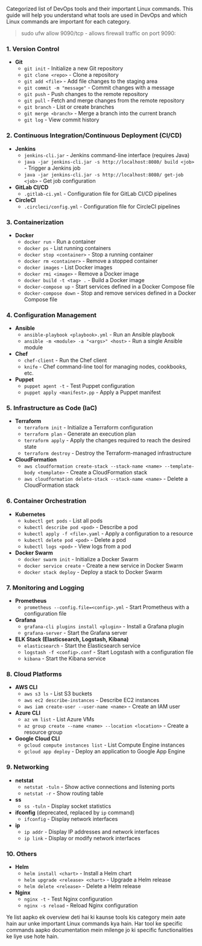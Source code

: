 Categorized list of DevOps tools and their important Linux commands. This guide will help you understand what tools are used in DevOps and which Linux commands are important for each category.

> sudo ufw allow 9090/tcp - allows firewall traffic on port 9090:

### 1. **Version Control**
   - **Git**
     - `git init` - Initialize a new Git repository
     - `git clone <repo>` - Clone a repository
     - `git add <file>` - Add file changes to the staging area
     - `git commit -m "message"` - Commit changes with a message
     - `git push` - Push changes to the remote repository
     - `git pull` - Fetch and merge changes from the remote repository
     - `git branch` - List or create branches
     - `git merge <branch>` - Merge a branch into the current branch
     - `git log` - View commit history

### 2. **Continuous Integration/Continuous Deployment (CI/CD)**
   - **Jenkins**
     - `jenkins-cli.jar` - Jenkins command-line interface (requires Java)
     - `java -jar jenkins-cli.jar -s http://localhost:8080/ build <job>` - Trigger a Jenkins job
     - `java -jar jenkins-cli.jar -s http://localhost:8080/ get-job <job>` - Get job configuration
   - **GitLab CI/CD**
     - `.gitlab-ci.yml` - Configuration file for GitLab CI/CD pipelines
   - **CircleCI**
     - `.circleci/config.yml` - Configuration file for CircleCI pipelines

### 3. **Containerization**
   - **Docker**
     - `docker run` - Run a container
     - `docker ps` - List running containers
     - `docker stop <container>` - Stop a running container
     - `docker rm <container>` - Remove a stopped container
     - `docker images` - List Docker images
     - `docker rmi <image>` - Remove a Docker image
     - `docker build -t <tag> .` - Build a Docker image
     - `docker-compose up` - Start services defined in a Docker Compose file
     - `docker-compose down` - Stop and remove services defined in a Docker Compose file

### 4. **Configuration Management**
   - **Ansible**
     - `ansible-playbook <playbook>.yml` - Run an Ansible playbook
     - `ansible -m <module> -a "<args>" <host>` - Run a single Ansible module
   - **Chef**
     - `chef-client` - Run the Chef client
     - `knife` - Chef command-line tool for managing nodes, cookbooks, etc.
   - **Puppet**
     - `puppet agent -t` - Test Puppet configuration
     - `puppet apply <manifest>.pp` - Apply a Puppet manifest

### 5. **Infrastructure as Code (IaC)**
   - **Terraform**
     - `terraform init` - Initialize a Terraform configuration
     - `terraform plan` - Generate an execution plan
     - `terraform apply` - Apply the changes required to reach the desired state
     - `terraform destroy` - Destroy the Terraform-managed infrastructure
   - **CloudFormation**
     - `aws cloudformation create-stack --stack-name <name> --template-body <template>` - Create a CloudFormation stack
     - `aws cloudformation delete-stack --stack-name <name>` - Delete a CloudFormation stack

### 6. **Container Orchestration**
   - **Kubernetes**
     - `kubectl get pods` - List all pods
     - `kubectl describe pod <pod>` - Describe a pod
     - `kubectl apply -f <file>.yaml` - Apply a configuration to a resource
     - `kubectl delete pod <pod>` - Delete a pod
     - `kubectl logs <pod>` - View logs from a pod
   - **Docker Swarm**
     - `docker swarm init` - Initialize a Docker Swarm
     - `docker service create` - Create a new service in Docker Swarm
     - `docker stack deploy` - Deploy a stack to Docker Swarm

### 7. **Monitoring and Logging**
   - **Prometheus**
     - `prometheus --config.file=<config>.yml` - Start Prometheus with a configuration file
   - **Grafana**
     - `grafana-cli plugins install <plugin>` - Install a Grafana plugin
     - `grafana-server` - Start the Grafana server
   - **ELK Stack (Elasticsearch, Logstash, Kibana)**
     - `elasticsearch` - Start the Elasticsearch service
     - `logstash -f <config>.conf` - Start Logstash with a configuration file
     - `kibana` - Start the Kibana service

### 8. **Cloud Platforms**
   - **AWS CLI**
     - `aws s3 ls` - List S3 buckets
     - `aws ec2 describe-instances` - Describe EC2 instances
     - `aws iam create-user --user-name <name>` - Create an IAM user
   - **Azure CLI**
     - `az vm list` - List Azure VMs
     - `az group create --name <name> --location <location>` - Create a resource group
   - **Google Cloud CLI**
     - `gcloud compute instances list` - List Compute Engine instances
     - `gcloud app deploy` - Deploy an application to Google App Engine

### 9. **Networking**
   - **netstat**
     - `netstat -tuln` - Show active connections and listening ports
     - `netstat -r` - Show routing table
   - **ss**
     - `ss -tuln` - Display socket statistics
   - **ifconfig** (deprecated, replaced by `ip` command)
     - `ifconfig` - Display network interfaces
   - **ip**
     - `ip addr` - Display IP addresses and network interfaces
     - `ip link` - Display or modify network interfaces

### 10. **Others**
   - **Helm**
     - `helm install <chart>` - Install a Helm chart
     - `helm upgrade <release> <chart>` - Upgrade a Helm release
     - `helm delete <release>` - Delete a Helm release
   - **Nginx**
     - `nginx -t` - Test Nginx configuration
     - `nginx -s reload` - Reload Nginx configuration

Ye list aapko ek overview deti hai ki kaunse tools kis category mein aate hain aur unke important Linux commands kya hain. Har tool ke specific commands aapko documentation mein milenge jo ki specific functionalities ke liye use hote hain.
